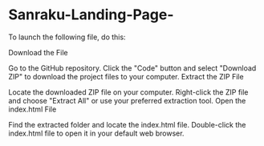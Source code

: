 # Sanraku-Landing-Page-

To launch the following file, do this: 

Download the File

Go to the GitHub repository.
Click the "Code" button and select "Download ZIP" to download the project files to your computer.
Extract the ZIP File

Locate the downloaded ZIP file on your computer.
Right-click the ZIP file and choose "Extract All" or use your preferred extraction tool.
Open the index.html File

Find the extracted folder and locate the index.html file.
Double-click the index.html file to open it in your default web browser.
